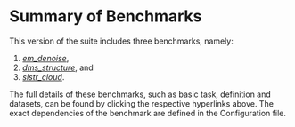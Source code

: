 # Summary of Benchmarks 

This version of the suite includes three benchmarks, namely: 

1. *[em_denoise](./em_denoise.md)*, 
1. *[dms_structure](./dms_structure.md)*, and
1. *[slstr_cloud](./slstr_cloud.md)*. 

The full details of these benchmarks, such as basic task, definition and datasets,  can be found by clicking the respective hyperlinks above. The exact dependencies of the benchmark are defined in the Configuration file. 

